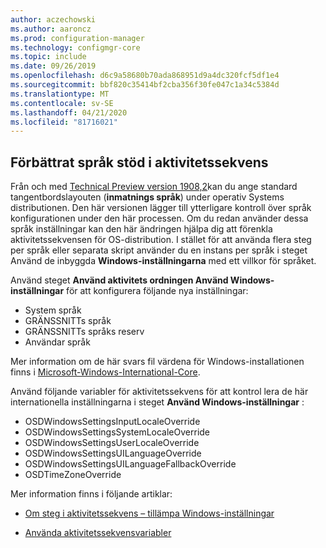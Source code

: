 ```yaml
---
author: aczechowski
ms.author: aaroncz
ms.prod: configuration-manager
ms.technology: configmgr-core
ms.topic: include
ms.date: 09/26/2019
ms.openlocfilehash: d6c9a58680b70ada868951d9a4dc320fcf5df1e4
ms.sourcegitcommit: bbf820c35414bf2cba356f30fe047c1a34c5384d
ms.translationtype: MT
ms.contentlocale: sv-SE
ms.lasthandoff: 04/21/2020
ms.locfileid: "81716021"
---
```

## <a name="improved-language-support-in-task-sequence"></a><a name="bkmk_osd"></a>Förbättrat språk stöd i aktivitetssekvens

<!--5411057-->

Från och med [Technical Preview version 1908,2](../../technical-preview-1908-2.md#bkmk_osd)kan du ange standard tangentbordslayouten (**inmatnings språk**) under operativ Systems distributionen. Den här versionen lägger till ytterligare kontroll över språk konfigurationen under den här processen. Om du redan använder dessa språk inställningar kan den här ändringen hjälpa dig att förenkla aktivitetssekvensen för OS-distribution. I stället för att använda flera steg per språk eller separata skript använder du en instans per språk i steget Använd de inbyggda **Windows-inställningarna** med ett villkor för språket.

Använd steget **Använd aktivitets ordningen Använd Windows-inställningar** för att konfigurera följande nya inställningar:

- System språk
- GRÄNSSNITTs språk
- GRÄNSSNITTs språks reserv
- Användar språk

Mer information om de här svars fil värdena för Windows-installationen finns i [Microsoft-Windows-International-Core](https://docs.microsoft.com/windows-hardware/customize/desktop/unattend/microsoft-windows-international-core).

Använd följande variabler för aktivitetssekvens för att kontrol lera de här internationella inställningarna i steget **Använd Windows-inställningar** :

- OSDWindowsSettingsInputLocaleOverride
- OSDWindowsSettingsSystemLocaleOverride
- OSDWindowsSettingsUserLocaleOverride
- OSDWindowsSettingsUILanguageOverride
- OSDWindowsSettingsUILanguageFallbackOverride
- OSDTimeZoneOverride

Mer information finns i följande artiklar:

- [Om steg i aktivitetssekvens – tillämpa Windows-inställningar](../../../../../osd/understand/task-sequence-steps.md#BKMK_ApplyWindowsSettings)

- [Använda aktivitetssekvensvariabler](../../../../../osd/understand/using-task-sequence-variables.md)
